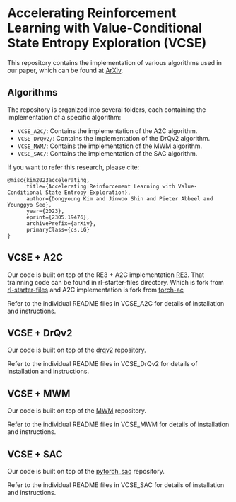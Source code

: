 # Accelerating Reinforcement Learning with Value-Conditional State Entropy Exploration (VCSE)

This repository contains the implementation of various algorithms used in our paper, which can be found at [ArXiv](https://arxiv.org/abs/2305.19476).

## Algorithms

The repository is organized into several folders, each containing the implementation of a specific algorithm:

- `VCSE_A2C/`: Contains the implementation of the A2C algorithm.
- `VCSE_DrQv2/`: Contains the implementation of the DrQv2 algorithm.
- `VCSE_MWM/`: Contains the implementation of the MWM algorithm.
- `VCSE_SAC/`: Contains the implementation of the SAC algorithm.

If you want to refer this research, please cite:

```
@misc{kim2023accelerating,
      title={Accelerating Reinforcement Learning with Value-Conditional State Entropy Exploration}, 
      author={Dongyoung Kim and Jinwoo Shin and Pieter Abbeel and Younggyo Seo},
      year={2023},
      eprint={2305.19476},
      archivePrefix={arXiv},
      primaryClass={cs.LG}
}
```

## VCSE + A2C
Our code is built on top of the RE3 + A2C implementation [RE3](https://github.com/younggyoseo/RE3). That trainning code can be found in rl-starter-files directory. Which is fork from [rl-starter-files](https://github.com/lcswillems/rl-starter-files) and A2C implementation is fork from [torch-ac](https://github.com/lcswillems/torch-ac)

Refer to the individual README files in VCSE_A2C for details of installation and instructions.

## VCSE + DrQv2
Our code is built on top of the [drqv2](https://github.com/facebookresearch/drqv2) repository.

Refer to the individual README files in VCSE_DrQv2 for details of installation and instructions.

## VCSE + MWM
Our code is built on top of the [MWM](https://github.com/younggyoseo/MWM) repository.

Refer to the individual README files in VCSE_MWM for details of installation and instructions.

## VCSE + SAC
Our code is built on top of the [pytorch_sac](https://github.com/denisyarats/pytorch_sac) repository.

Refer to the individual README files in VCSE_SAC for details of installation and instructions.
